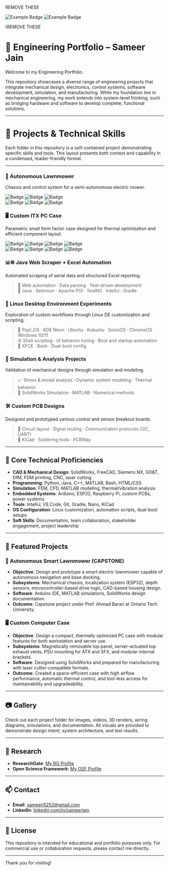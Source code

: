 REMOVE THESE

![Example Badge](https://img.shields.io/badge/Skill-Python-blue)
![Example Badge](https://img.shields.io/badge/just%20the%20message-8A2BE2)

\REMOVE THESE

# 🧠 Engineering Portfolio – Sameer Jain

Welcome to my Engineering Portfolio.

This repository showcases a diverse range of engineering projects that integrate mechanical design, electronics, control systems, software development, simulation, and manufacturing. While my foundation lies in mechanical engineering, my work extends into system-level thinking, such as bridging hardware and software to develop complete, functional solutions.

---

# 📂 Projects & Technical Skills

Each folder in this repository is a self-contained project demonstrating specific skills and tools. This layout presents both context and capability in a condensed, reader-friendly format.

---
### 🤖 Autonomous Lawnmower  
Chassis and control system for a semi-autonomous electric mower.

![Badge](https://img.shields.io/badge/weldment%20design-656565)
![Badge](https://img.shields.io/badge/Embedded%20Control%20Logic-656565)
![Badge](https://img.shields.io/badge/Power%20Integration-656565)  
![Badge](https://img.shields.io/badge/Arduino-02699C)
![Badge](https://img.shields.io/badge/Solidworks-02699C)
![Badge](https://img.shields.io/badge/Sensor%20Fusion-02699C)
  

### 🖥️ Custom ITX PC Case  
Parametric small form factor case designed for thermal optimization and efficient component layout.

![Badge](https://img.shields.io/badge/Solid%20Modeling-656565)
![Badge](https://img.shields.io/badge/Airflow%20Optimization-656565)
![Badge](https://img.shields.io/badge/Thermal%20Analysis-656565)
![Badge](https://img.shields.io/badge/3D%20Printing-656565)  
![Badge](https://img.shields.io/badge/Solidworks-02699C)
![Badge](https://img.shields.io/badge/FreeCAD-02699C)
![Badge](https://img.shields.io/badge/CFD%20Tools-02699C)
![Badge](https://img.shields.io/badge/FDM%203D%20Printer-02699C)
  

### 📊🌐 Java Web Scraper + Excel Automation  
Automated scraping of serial data and structured Excel reporting.

>🧠 Web automation · Data parsing · Test-driven development  
>🧰 Java · Selenium · Apache POI · TestNG · IntelliJ · Gradle
  

### 🐧 Linux Desktop Environment Experiments  
Exploration of custom workflows through Linux DE customization and scripting.

>🐧 Pop!_OS · KDE Neon · Ubuntu · Kubuntu · SolosOS · ChromeOS · Windows 10/11  
>⚙️ Shell scripting · UI behavior tuning · Boot and startup automation  
>🧰 XFCE · Bash · Dual-boot config
  

### 🧪 Simulation & Analysis Projects  
Validation of mechanical designs through simulation and modeling.

>📈 Stress & modal analysis · Dynamic system modeling · Thermal behavior  
>🧰 SolidWorks Simulation · MATLAB · Numerical methods
  

### 🛠️ Custom PCB Designs  
Designed and prototyped various control and sensor breakout boards.

>🔧 Circuit layout · Signal routing · Communication protocols (I2C, UART)  
>🧰 KiCad · Soldering tools · PCBWay

---

## 🧠 Core Technical Proficiencies

- **CAD & Mechanical Design**: SolidWorks, FreeCAD, Siemens NX, GD&T, DfM, FDM printing, CNC, laser cutting  
- **Programming**: Python, Java, C++, MATLAB, Bash, HTML/CSS  
- **Simulation**: FEM, CFD, MATLAB modeling, thermal/vibration analysis  
- **Embedded Systems**: Arduino, ESP32, Raspberry Pi, custom PCBs, power systems  
- **Tools**: IntelliJ, VS Code, Git, Gradle, Nano, KiCad  
- **OS Configuration**: Linux customization, automation scripts, dual-boot setups  
- **Soft Skills**: Documentation, team collaboration, stakeholder engagement, project leadership

---

## 🧪 Featured Projects

### 🤖 Autonomous Smart Lawnmower (CAPSTONE)
- **Objective**: Design and prototype a smart electric lawnmower capable of autonomous navigation and base docking.
- **Subsystems**: Mechanical chassis, localization system (ESP32), depth sensors, microcontroller-based drive logic, CAD-based housing design.
- **Software**: Arduino IDE, MATLAB simulations, SolidWorks design documentation.
- **Outcome**: Capstone project under Prof. Ahmad Barari at Ontario Tech University.

### 🖥️ Custom Computer Case
- **Objective**: Design a compact, thermally optimized PC case with modular features for both workstation and server use.
- **Subsystems**: Magnetically removable top panel, server-actuated top exhaust vents, PSU mounting for ATX and SFX, and modular internal brackets.
- **Software**: Designed using SolidWorks and prepared for manufacturing with laser cutter-compatible formats.
- **Outcome**: Created a space-efficient case with high airflow performance, automatic thermal control, and tool-less access for maintainability and upgradeability.

---

## 📷 Gallery

Check out each project folder for images, videos, 3D renders, wiring diagrams, simulations, and documentation. All visuals are provided to demonstrate design intent, system architecture, and test results.

---

## 🔬 Research

- **ResearchGate**: [My RG Profile](https://www.researchgate.net/profile/Sameer-Jain-9?ev=hdr_xprf)
- **Open Science Framework**: [My OSF Profile](https://osf.io/hv5g8/)

---

## 📫 Contact

- **Email**: sameerj5252@gmail.com
- **LinkedIn**: [linkedin.com/in/sameerjain](https://www.linkedin.com/in/sameerjain0841/)  

---

## 📜 License

This repository is intended for educational and portfolio purposes only. For commercial use or collaboration requests, please contact me directly.

---

Thank you for visiting!
